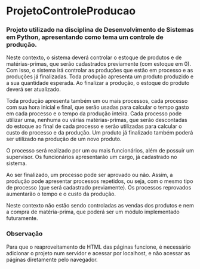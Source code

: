 # ProjetoControleProducao

### Projeto utilizado na disciplina de Desenvolvimento de Sistemas em Python, apresentando como tema um controle de produção.

Neste contexto, o sistema deverá controlar o estoque de produtos e de matérias-primas, que serão cadastrados previamente (com estoque em 0). Com isso, o sistema irá controlar as produções que estão em processo e as produções já finalizadas. Toda produção apresenta um produto produzido e a sua quantidade esperada. Ao finalizar a produção, o estoque do produto deverá ser atualizado.

Toda produção apresenta também um ou mais processos, cada processo com sua hora inicial e final, que serão usadas para calcular o tempo gasto em cada processo e o tempo da produção inteira. Cada processo pode utilizar uma, nenhuma ou várias matérias-primas, que serão descontadas do estoque ao final de cada processo e serão utilizadas para calcular o custo do processo e da produção. Um produto já finalizado também poderá ser utilizado na produção de um novo produto.

O processo será realizado por um ou mais funcionários, além de possuir um supervisor. Os funcionários apresentarão um cargo, já cadastrado no sistema.

Ao ser finalizado, um processo pode ser aprovado ou não. Assim, a produção pode apresentar processos repetidos, ou seja, com o mesmo tipo de processo (que será cadastrado previamente). Os processos reprovados aumentarão o tempo e o custo da produção.

Neste contexto não estão sendo controladas as vendas dos produtos e nem a compra de matéria-prima, que poderá ser um módulo implementado futuramente.

### Observação

Para que o reaproveitamento de HTML das páginas funcione, é necessário adicionar o projeto num servidor e acessar por localhost, e não acessar as páginas diretamente pelo navegador.